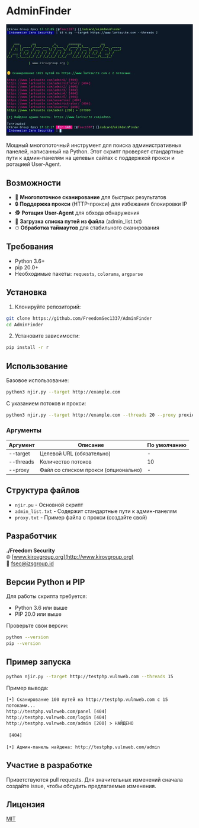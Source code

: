 # AdminFinder 

![Баннер](./eses.jpg)

Мощный многопоточный инструмент для поиска административных панелей, написанный на Python. Этот скрипт проверяет стандартные пути к админ-панелям на целевых сайтах с поддержкой прокси и ротацией User-Agent.

## Возможности

- 🚀 **Многопоточное сканирование** для быстрых результатов
- 🔒 **Поддержка прокси** (HTTP-прокси) для избежания блокировки IP
- 🕵️ **Ротация User-Agent** для обхода обнаружения
- 📁 **Загрузка списка путей из файла** (admin_list.txt)
- ⏱ **Обработка таймаутов** для стабильного сканирования

## Требования

- Python 3.6+
- pip 20.0+
- Необходимые пакеты: `requests`, `colorama`, `argparse`

## Установка

1. Клонируйте репозиторий:
```bash
git clone https://github.com/FreedomSec1337/AdminFinder
cd AdminFinder
```

2. Установите зависимости:
```bash
pip install -r r
```

## Использование

Базовое использование:
```bash
python3 njir.py --target http://example.com
```

С указанием потоков и прокси:
```bash
python3 njir.py --target http://example.com --threads 20 --proxy proxies.txt
```

### Аргументы

| Аргумент   | Описание                          | По умолчанию |
|------------|--------------------------------------|---------|
| --target   | Целевой URL (обязательно)          | -       |
| --threads  | Количество потоков                 | 10      |
| --proxy    | Файл со списком прокси (опционально)| -       |

## Структура файлов

- `njir.pu` - Основной скрипт
- `admin_list.txt` - Содержит стандартные пути к админ-панелям
- `proxy.txt` - Пример файла с прокси (создайте свой)

## Разработчик

**./Freedom Security**  
🌐 [www.kirovgroup.org](http://www.kirovgroup.org)  
📧 fsec@izsgroup.id  

## Версии Python и PIP

Для работы скрипта требуется:
- Python 3.6 или выше
- PIP 20.0 или выше

Проверьте свои версии:
```bash
python --version
pip --version
```

## Пример запуска

```bash
python njir.py --target http://testphp.vulnweb.com --threads 15
```

Пример вывода:
```
[•] Сканирование 100 путей на http://testphp.vulnweb.com с 15 потоками...
http://testphp.vulnweb.com/panel [404]
http://testphp.vulnweb.com/login [404]
http://testphp.vulnweb.com/admin [200] > НАЙДЕНО

 [404]

[•] Админ-панель найдена: http://testphp.vulnweb.com/admin
```

## Участие в разработке

Приветствуются pull requests. Для значительных изменений сначала создайте issue, чтобы обсудить предлагаемые изменения.

## Лицензия

[MIT](https://choosealicense.com/licenses/mit/)
